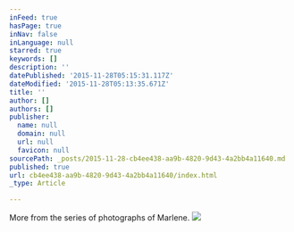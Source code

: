 ```yaml
---
inFeed: true
hasPage: true
inNav: false
inLanguage: null
starred: true
keywords: []
description: ''
datePublished: '2015-11-28T05:15:31.117Z'
dateModified: '2015-11-28T05:13:35.671Z'
title: ''
author: []
authors: []
publisher:
  name: null
  domain: null
  url: null
  favicon: null
sourcePath: _posts/2015-11-28-cb4ee438-aa9b-4820-9d43-4a2bb4a11640.md
published: true
url: cb4ee438-aa9b-4820-9d43-4a2bb4a11640/index.html
_type: Article

---
```

More from the series of photographs of Marlene.
![](https://the-grid-user-content.s3-us-west-2.amazonaws.com/e95aa405-0408-4837-9131-b84ecf169ddd.jpg)